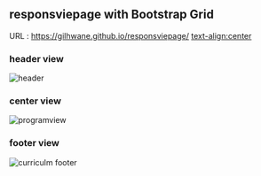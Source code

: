 ## responsviepage with Bootstrap Grid

URL : https://gilhwane.github.io/responsviepage/
<text-align:center>
### header view
![header](https://user-images.githubusercontent.com/63918911/98514145-60e0da00-22ac-11eb-9563-c946710f6a6c.PNG)

### center view
![programview](https://user-images.githubusercontent.com/63918911/98514181-6b02d880-22ac-11eb-94e9-84da5ef939ba.PNG)

### footer view
![curriculm   footer](https://user-images.githubusercontent.com/63918911/98514208-72c27d00-22ac-11eb-9b43-0b02c526d8fb.PNG)
